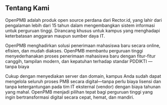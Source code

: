 ## Tentang Kami
OpenPMB adalah produk open source perdana dari Rector.id, yang lahir dari pengalaman lebih dari 15 tahun dalam mengembangkan sistem informasi untuk perguruan tinggi. Dirancang khusus untuk kampus yang menghadapi keterbatasan anggaran maupun sumber daya IT.

OpenPMB menghadirkan solusi penerimaan mahasiswa baru secara online, efisien, dan mudah diakses. OpenPMB membantu perguruan tinggi menyederhanakan proses penerimaan mahasiswa baru dengan fitur-fitur canggih, tampilan modern, dan kepatuhan terhadap standar PDDIKTI — tanpa biaya

Cukup dengan menyediakan server dan domain, kampus Anda sudah dapat mengelola seluruh proses PMB secara digital—tanpa perlu biaya lisensi dan tanpa ketergantungan pada tim IT eksternal (vendor) dengan biaya tahunan yang mahal. OpenPMB menjadi pilihan tepat bagi perguruan tinggi yang ingin bertransformasi digital secara cepat, hemat, dan mandiri.